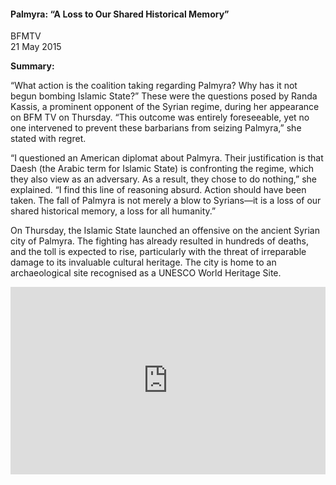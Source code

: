 <h4>Palmyra: “A Loss to Our Shared Historical Memory”</h4>

BFMTV  
21 May 2015

<b>Summary:</b>

“What action is the coalition taking regarding Palmyra? Why has it not begun bombing Islamic State?” These were the questions posed by Randa Kassis, a prominent opponent of the Syrian regime, during her appearance on BFM TV on Thursday. “This outcome was entirely foreseeable, yet no one intervened to prevent these barbarians from seizing Palmyra,” she stated with regret.

“I questioned an American diplomat about Palmyra. Their justification is that Daesh (the Arabic term for Islamic State) is confronting the regime, which they also view as an adversary. As a result, they chose to do nothing,” she explained. “I find this line of reasoning absurd. Action should have been taken. The fall of Palmyra is not merely a blow to Syrians—it is a loss of our shared historical memory, a loss for all humanity.”

On Thursday, the Islamic State launched an offensive on the ancient Syrian city of Palmyra. The fighting has already resulted in hundreds of deaths, and the toll is expected to rise, particularly with the threat of irreparable damage to its invaluable cultural heritage. The city is home to an archaeological site recognised as a UNESCO World Heritage Site.

<p></p>
<center>
<div style="display: flex; justify-content: center; position:relative;width: 100%;height: 300px;"><iframe
    src="https://iframe.mediadelivery.net/embed/455361/207ff757-d173-4170-a46b-926f3ef2f62f?autoplay=false&loop=false&muted=false&preload=true&responsive=true"
    loading="lazy" style="border:0;height:100%;width: 520px;"
    allow="accelerometer;gyroscope;autoplay;encrypted-media;picture-in-picture;" allowfullscreen="true"></iframe>
</div>
</center>
<p></p>
